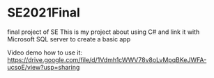 # SE2021Final
final project of SE 
This is my project about using C# and link it with Microsoft SQL server to create a basic app

Video demo how to use it: https://drive.google.com/file/d/1Vdmh1cWWV78v8oLvMpqBKeJWFA-ucsoE/view?usp=sharing
